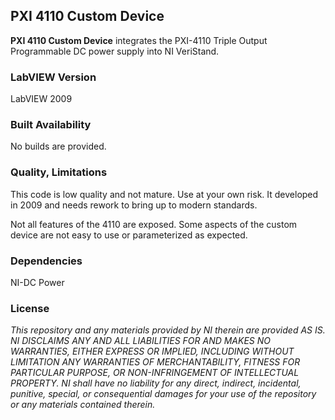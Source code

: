 ## PXI 4110 Custom Device ##

**PXI 4110 Custom Device** integrates the PXI-4110 Triple Output Programmable DC power supply into NI VeriStand.

### LabVIEW Version ###

LabVIEW 2009

### Built Availability ###

No builds are provided.

### Quality, Limitations ###

This code is low quality and not mature. Use at your own risk. It developed in 2009 and needs rework to bring up to modern standards.

Not all features of the 4110 are exposed. Some aspects of the custom device are not easy to use or parameterized as expected. 

### Dependencies ###

NI-DC Power

### License ###

*This repository and any materials provided by NI therein are provided AS IS. NI DISCLAIMS ANY AND ALL LIABILITIES FOR AND MAKES NO WARRANTIES, EITHER EXPRESS OR IMPLIED, INCLUDING WITHOUT LIMITATION ANY WARRANTIES OF MERCHANTABILITY, FITNESS FOR  PARTICULAR PURPOSE, OR NON-INFRINGEMENT OF INTELLECTUAL PROPERTY. NI shall have no liability for any direct, indirect, incidental, punitive, special, or consequential damages for your use of the repository or any materials contained therein.*